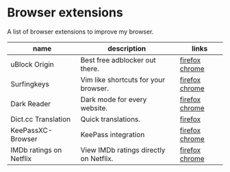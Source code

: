 # Browser extensions

A list of browser extensions to improve my browser.

name|description|links
----|-----------|-----
uBlock Origin|Best free adblocker out there.|[firefox](https://addons.mozilla.org/en-US/firefox/addon/ublock-origin/) [chrome](https://chrome.google.com/webstore/detail/ublock-origin/cjpalhdlnbpafiamejdnhcphjbkeiagm)
Surfingkeys|Vim like shortcuts for your browser.|[firefox](https://addons.mozilla.org/en-US/firefox/addon/surfingkeys_ff/) [chrome](https://chrome.google.com/webstore/detail/surfingkeys/gfbliohnnapiefjpjlpjnehglfpaknnc)
Dark Reader|Dark mode for every website.|[firefox](https://addons.mozilla.org/en-US/firefox/addon/darkreader/) [chrome](https://chrome.google.com/webstore/detail/dark-reader/eimadpbcbfnmbkopoojfekhnkhdbieeh)
Dict.cc Translation|Quick translations.|[firefox](https://addons.mozilla.org/en-US/firefox/addon/dictcc-translation/)
KeePassXC-Browser|KeePass integration|[firefox](https://addons.mozilla.org/en-US/firefox/addon/keepassxc-browser/) [chrome](https://chrome.google.com/webstore/detail/keepassxc-browser/oboonakemofpalcgghocfoadofidjkkk)
IMDb ratings on Netflix|View IMDb ratings directly on Netflix.|[firefox](https://addons.mozilla.org/en-US/firefox/addon/imdb-ratings-on-netflix/) [chrome](https://chrome.google.com/webstore/detail/imdb-ratings-on-netflix/ohonjgnjobblbhfeamidafpnbkppbljh)
